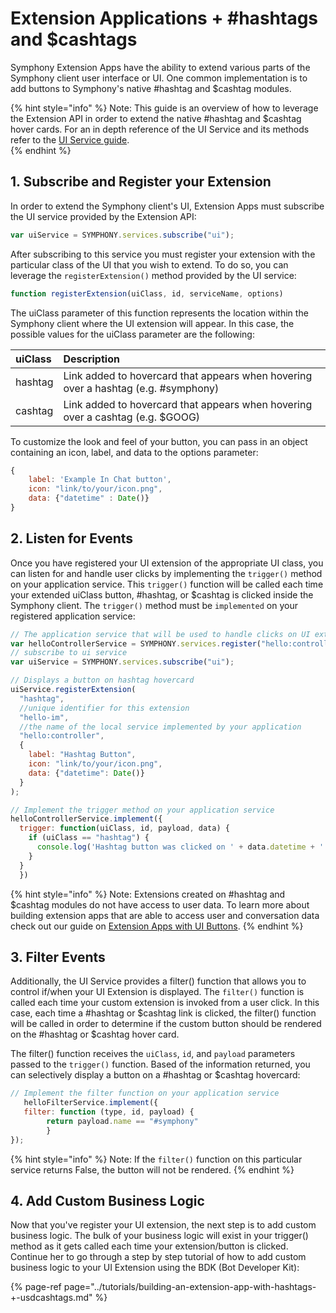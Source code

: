 # Extension Applications + \#hashtags and $cashtags

Symphony Extension Apps have the ability to extend various parts of the Symphony client user interface or UI.  One common implementation is to add buttons to Symphony's native \#hashtag and $cashtag modules.    

{% hint style="info" %}
Note: This guide is an overview of how to leverage the Extension API in order to extend the native \#hashtag and $cashtag hover cards.  For an in depth reference of the UI Service and its methods refer to the [UI Service guide](../../developer-tools/developer-tools/ui-style-guide/).         
{% endhint %}

## 1.  Subscribe and Register your Extension

In order to extend the Symphony client's UI, Extension Apps must subscribe the UI service provided by the Extension API:

```javascript
var uiService = SYMPHONY.services.subscribe("ui");
```

After subscribing to this service you must register your extension with the particular class of the UI that you wish to extend.  To do so, you can leverage the `registerExtension()` method provided by the UI service:

```javascript
function registerExtension(uiClass, id, serviceName, options)
```

 The uiClass parameter of this function represents the location within the Symphony client where the UI extension will appear.  In this case, the possible values for the uiClass parameter are the following:

| uiClass | Description |
| :--- | :--- |
| hashtag | Link added to hovercard that appears when hovering over a hashtag \(e.g. \#symphony\) |
| cashtag | Link added to hovercard that appears when hovering over a cashtag \(e.g. $GOOG\) |

To customize the look and feel of your button, you can pass in an object containing an icon, label, and data to the options parameter:

```javascript
{
    label: 'Example In Chat button',
    icon: "link/to/your/icon.png",
    data: {"datetime" : Date()}
}
```

## 2.  Listen for Events

Once you have registered your UI extension of the appropriate UI class, you can listen for and handle user clicks by implementing the `trigger()` method on your application service.  This `trigger()` function will be called each time your extended uiClass button, \#hashtag, or $cashtag is clicked inside the Symphony client.  The `trigger()` method must be `implemented` on your registered application service:

```javascript
// The application service that will be used to handle clicks on UI extensions
var helloControllerService = SYMPHONY.services.register("hello:controller");
// subscribe to ui service
var uiService = SYMPHONY.services.subscribe("ui");

// Displays a button on hashtag hovercard
uiService.registerExtension(
  "hashtag", 
  //unique identifier for this extension
  "hello-im",
  //the name of the local service implemented by your application
  "hello:controller", 
  {
    label: "Hashtag Button", 
    icon: "link/to/your/icon.png",
    data: {"datetime": Date()}
  }
);

// Implement the trigger method on your application service
helloControllerService.implement({
  trigger: function(uiClass, id, payload, data) {
    if (uiClass == "hashtag") {
      console.log('Hashtag button was clicked on ' + data.datetime + '.');
    }
  }
  })
```

{% hint style="info" %}
Note:  Extensions created on \#hashtag and $cashtag modules do not have access to user data.  To learn more about building extension apps that are able to access user and conversation data check out our guide on [Extension Apps with UI Buttons](extension-applications-+-ui-buttons.md#receiving-conversation-and-user-data).
{% endhint %}

## 3.  Filter Events

Additionally, the UI Service provides a filter\(\) function that allows you to control if/when your UI Extension is displayed.  The `filter()` function is called each time your custom extension is invoked from a user click.  In this case, each time a \#hashtag or $cashtag link is clicked, the filter\(\) function will be called in order to determine if the custom button should be rendered on the \#hashtag or $cashtag hover card. 

The filter\(\) function receives the `uiClass`,  `id`, and `payload` parameters passed to the `trigger()` function.  Based of the information returned, you can selectively display a button on a \#hashtag or $cashtag hovercard:

```javascript
// Implement the filter function on your application service
   helloFilterService.implement({
   filter: function (type, id, payload) {
		return payload.name == "#symphony"
		}
});
```

{% hint style="info" %}
Note: If the `filter()` function on this particular service returns False, the button will not be rendered.
{% endhint %}

## 4.  Add Custom Business Logic

Now that you've register your UI extension, the next step is to add custom business logic.  The bulk of your business logic will exist in your trigger\(\) method as it gets called each time your extension/button is clicked.  Continue her to go through a step by step tutorial of how to add custom business logic to your UI Extension using the BDK \(Bot Developer Kit\):

{% page-ref page="../tutorials/building-an-extension-app-with-hashtags-+-usdcashtags.md" %}

